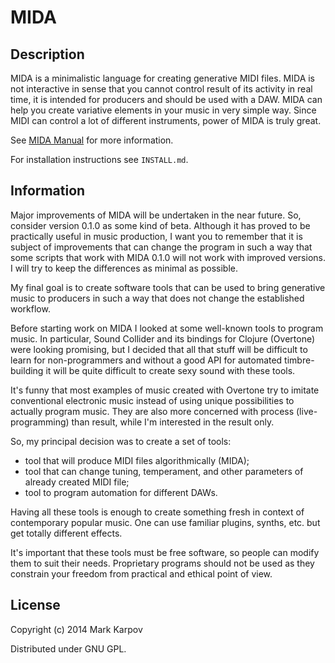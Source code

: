 # MIDA

## Description

MIDA is a minimalistic language for creating generative MIDI
files. MIDA is not interactive in sense that you cannot control result
of its activity in real time, it is intended for producers and should
be used with a DAW. MIDA can help you create variative elements in
your music in very simple way. Since MIDI can control a lot of
different instruments, power of MIDA is truly great.

See [MIDA Manual](http://mrkkrp.github.io/mida/) for more information.

For installation instructions see `INSTALL.md`.

## Information

Major improvements of MIDA will be undertaken in the near future. So,
consider version 0.1.0 as some kind of beta. Although it has proved to be
practically useful in music production, I want you to remember that it is
subject of improvements that can change the program in such a way that some
scripts that work with MIDA 0.1.0 will not work with improved versions. I
will try to keep the differences as minimal as possible.

My final goal is to create software tools that can be used to bring
generative music to producers in such a way that does not change the
established workflow.

Before starting work on MIDA I looked at some well-known tools to program
music. In particular, Sound Collider and its bindings for Clojure (Overtone)
were looking promising, but I decided that all that stuff will be difficult
to learn for non-programmers and without a good API for automated
timbre-building it will be quite difficult to create sexy sound with these
tools.

It's funny that most examples of music created with Overtone try to imitate
conventional electronic music instead of using unique possibilities to
actually program music. They are also more concerned with process
(live-programming) than result, while I'm interested in the result only.

So, my principal decision was to create a set of tools:

- tool that will produce MIDI files algorithmically (MIDA);
- tool that can change tuning, temperament, and other parameters of already
  created MIDI file;
- tool to program automation for different DAWs.

Having all these tools is enough to create something fresh in context of
contemporary popular music. One can use familiar plugins, synths, etc. but
get totally different effects.

It's important that these tools must be free software, so people can modify
them to suit their needs. Proprietary programs should not be used as they
constrain your freedom from practical and ethical point of view.

## License

Copyright (c) 2014 Mark Karpov

Distributed under GNU GPL.
